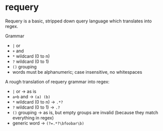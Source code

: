 # requery

Requery is a basic, stripped down query language which translates into regex.

Grammar
- `|` or
- `+` and
- `*` wildcard (0 to n)
- `?` wildcard (0 to 1)
- `()` grouping
- words must be alphanumeric; case insensitive, no whitespaces

A rough translation of requery grammar into regex:

- `|` or -> as is
- `a+b` and -> `(a) (b)`
- `*` wildcard (0 to n) -> `.*?`
- `?` wildcard (0 to 1) -> `.?`
- `()` grouping -> as is, but empty groups are invalid (because they match everything in regex)
- generic word -> `(?=.*?\bfoobar\b)`